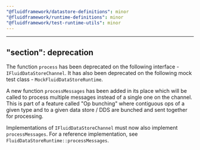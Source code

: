 ```yaml
---
"@fluidframework/datastore-definitions": minor
"@fluidframework/runtime-definitions": minor
"@fluidframework/test-runtime-utils": minor
---
```

---
"section": deprecation
---

The function `process` has been deprecated on the following interface - `IFluidDataStoreChannel`. It has also been deprecated on the following mock test class - `MockFluidDataStoreRuntime`.

A new function `processMessages` has been added in its place which will be called to process multiple messages instead of a single one on the channel. This is part of a feature called "Op bunching" where contiguous ops of a given type and to a given data store / DDS are bunched and sent together for processing.

Implementations of `IFluidDataStoreChannel` must now also implement `processMessages`. For a reference implementation, see `FluidDataStoreRuntime::processMessages`.
